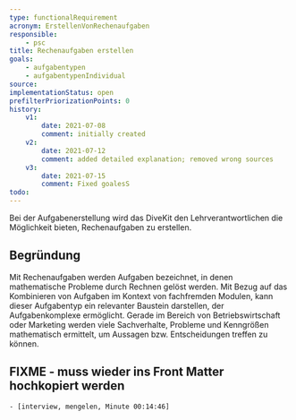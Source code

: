 ```yaml
---
type: functionalRequirement
acronym: ErstellenVonRechenaufgaben
responsible: 
    - psc
title: Rechenaufgaben erstellen
goals: 
    - aufgabentypen
    - aufgabentypenIndividual
source:
implementationStatus: open
prefilterPriorizationPoints: 0
history:
    v1:
        date: 2021-07-08
        comment: initially created
    v2:
        date: 2021-07-12
        comment: added detailed explanation; removed wrong sources
    v3:
        date: 2021-07-15
        comment: Fixed goalesS
todo: 
---
```


Bei der Aufgabenerstellung wird das DiveKit den Lehrverantwortlichen die Möglichkeit bieten, Rechenaufgaben zu erstellen.

## Begründung

Mit Rechenaufgaben werden Aufgaben bezeichnet, in denen mathematische Probleme durch Rechnen gelöst werden. Mit Bezug auf das Kombinieren von Aufgaben im Kontext von fachfremden Modulen, kann dieser Aufgabentyp ein relevanter Baustein darstellen, der Aufgabenkomplexe ermöglicht. Gerade im Bereich von Betriebswirtschaft oder Marketing werden viele Sachverhalte, Probleme und Kenngrößen mathematisch ermittelt, um Aussagen bzw. Entscheidungen treffen zu können.

## FIXME - muss wieder ins Front Matter hochkopiert werden
    - [interview, mengelen, Minute 00:14:46]
